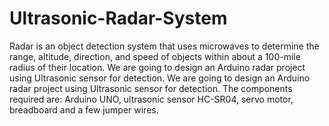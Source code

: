 # Ultrasonic-Radar-System
Radar is an object detection system that uses microwaves to determine the range, altitude, direction, and speed of objects within about a 100-mile radius of their location. We are going to design an Arduino radar project using Ultrasonic sensor for detection.
We are going to design an Arduino radar project using Ultrasonic sensor for detection. The components required are:
Arduino UNO, ultrasonic sensor HC-SR04, servo motor, breadboard and a few jumper wires.


